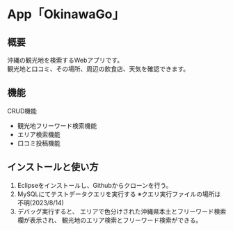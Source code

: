 # App「OkinawaGo」

## 概要

沖縄の観光地を検索するWebアプリです。  
観光地と口コミ、その場所、周辺の飲食店、天気を確認できます。

## 機能

CRUD機能  
- 観光地フリーワード検索機能
- エリア検索機能
- 口コミ投稿機能

## インストールと使い方　

1. Eclipseをインストールし、Githubからクローンを行う。  
2. MySQLにてテストデータクエリを実行する
   ※クエリ実行ファイルの場所は不明(2023/8/14)  
3. デバッグ実行すると、
   エリアで色分けされた沖縄県本土とフリーワード検索欄が表示され、
   観光地のエリア検索とフリーワード検索ができる。
   
   
